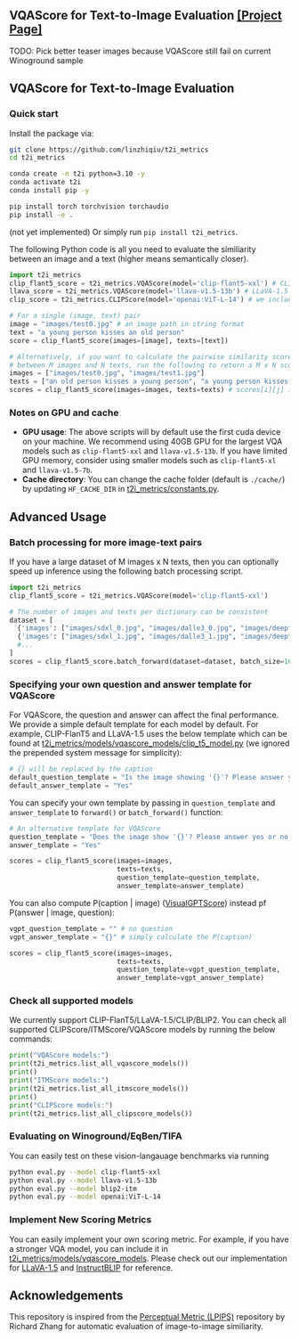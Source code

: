 
## **VQAScore for Text-to-Image Evaluation**  [[Project Page]](https://linzhiqiu.github.io/papers/vqascore/)

TODO:
Pick better teaser images because VQAScore still fail on current Winoground sample

## **VQAScore for Text-to-Image Evaluation**  
<!-- [Richard Zhang](https://richzhang.github.io/), [Phillip Isola](http://web.mit.edu/phillipi/), [Alexei A. Efros](http://www.eecs.berkeley.edu/~efros/), [Eli Shechtman](https://research.adobe.com/person/eli-shechtman/), [Oliver Wang](http://www.oliverwang.info/). In [CVPR](https://arxiv.org/abs/1801.03924), 2018.

<img src='https://richzhang.github.io/PerceptualSimilarity/index_files/fig1_v2.jpg' width=1200> -->

### Quick start

Install the package via:
```bash
git clone https://github.com/linzhiqiu/t2i_metrics
cd t2i_metrics

conda create -n t2i python=3.10 -y
conda activate t2i
conda install pip -y

pip install torch torchvision torchaudio
pip install -e .
```

(not yet implemented) Or simply run `pip install t2i_metrics`. 

The following Python code is all you need to evaluate the similiarity between an image and a text (higher means semantically closer). 

```python
import t2i_metrics
clip_flant5_score = t2i_metrics.VQAScore(model='clip-flant5-xxl') # CLIP-FlanT5 is the best scoring metric
llava_score = t2i_metrics.VQAScore(model='llava-v1.5-13b') # LLaVA-1.5 is the second best
clip_score = t2i_metrics.CLIPScore(model='openai:ViT-L-14') # we include clipscore for ablation

# For a single (image, text) pair
image = "images/test0.jpg" # an image path in string format
text = "a young person kisses an old person"
score = clip_flant5_score(images=[image], texts=[text])

# Alternatively, if you want to calculate the pairwise similarity scores 
# between M images and N texts, run the following to return a M x N score tensor.
images = ["images/test0.jpg", "images/test1.jpg"]
texts = ["an old person kisses a young person", "a young person kisses an old person"]
scores = clip_flant5_score(images=images, texts=texts) # scores[i][j] is the score between image i and text j
```

### Notes on GPU and cache
- **GPU usage**: The above scripts will by default use the first cuda device on your machine. We recommend using 40GB GPU for the largest VQA models such as `clip-flant5-xxl` and `llava-v1.5-13b`. If you have limited GPU memory, consider using smaller models such as `clip-flant5-xl` and `llava-v1.5-7b`.
- **Cache directory**: You can change the cache folder (default is `./cache/`) by updating `HF_CACHE_DIR` in [t2i_metrics/constants.py](t2i_metrics/constants.py).


## **Advanced Usage**  

### Batch processing for more image-text pairs
If you have a large dataset of M images x N texts, then you can optionally speed up inference using the following batch processing script. 
```python
import t2i_metrics
clip_flant5_score = t2i_metrics.VQAScore(model='clip-flant5-xxl')

# The number of images and texts per dictionary can be consistent
dataset = [
  {'images': ["images/sdxl_0.jpg", "images/dalle3_0.jpg", "images/deepfloyd_0.jpg", "images/imagen2_0.jpg"], 'texts': ["an old person kisses a young person"]},
  {'images': ["images/sdxl_1.jpg", "images/dalle3_1.jpg", "images/deepfloyd_1.jpg", "images/imagen2_1.jpg"], 'texts': ["a young person kissing an old person"]},
  #...
]
scores = clip_flant5_score.batch_forward(dataset=dataset, batch_size=16) # (n_sample, 4, 1) tensor
```

### Specifying your own question and answer template for VQAScore
For VQAScore, the question and answer can affect the final performance. We provide a simple default template for each model by default. For example, CLIP-FlanT5 and LLaVA-1.5 uses the below template which can be found at [t2i_metrics/models/vqascore_models/clip_t5_model.py](t2i_metrics/models/vqascore_models/clip_t5_model.py) (we ignored the prepended system message for simplicity):

```python
# {} will be replaced by the caption
default_question_template = "Is the image showing '{}'? Please answer yes or no."
default_answer_template = "Yes"
```

You can specify your own template by passing in `question_template` and `answer_template` to `forward()` or `batch_forward()` function:

```python
# An alternative template for VQAScore
question_template = "Does the image show '{}'? Please answer yes or no."
answer_template = "Yes"

scores = clip_flant5_score(images=images,
                           texts=texts,
                           question_template=question_template,
                           answer_template=answer_template)
```

You can also compute P(caption | image) ([VisualGPTScore](https://linzhiqiu.github.io/papers/visual_gpt_score)) instead pf P(answer | image, question):
```python
vgpt_question_template = "" # no question
vgpt_answer_template = "{}" # simply calculate the P(caption)

scores = clip_flant5_score(images=images,
                           texts=texts,
                           question_template=vgpt_question_template,
                           answer_template=vgpt_answer_template)
```

### Check all supported models
We currently support CLIP-FlanT5/LLaVA-1.5/CLIP/BLIP2. You can check all supported CLIPScore/ITMScore/VQAScore models by running the below commands:

```python
print("VQAScore models:")
print(t2i_metrics.list_all_vqascore_models())
print()
print("ITMScore models:")
print(t2i_metrics.list_all_itmscore_models())
print()
print("CLIPScore models:")
print(t2i_metrics.list_all_clipscore_models())
```

### Evaluating on Winoground/EqBen/TIFA

You can easily test on these vision-langauage benchmarks via running
```bash
python eval.py --model clip-flant5-xxl
python eval.py --model llava-v1.5-13b
python eval.py --model blip2-itm
python eval.py --model openai:ViT-L-14
```

### Implement New Scoring Metrics
You can easily implement your own scoring metric. For example, if you have a stronger VQA model, you can include it in [t2i_metrics/models/vqascore_models](t2i_metrics/models/vqascore_models/). Please check out our implementation for [LLaVA-1.5](t2i_metrics/models/vqascore_models/llava_model.py) and [InstructBLIP](t2i_metrics/models/vqascore_models/instructblip_model.py) for reference.

<!-- **Table of Contents**<br>
1. [Learned Perceptual Image Patch Similarity (LPIPS) metric](#1-learned-perceptual-image-patch-similarity-lpips-metric)<br>
   a. [Basic Usage](#a-basic-usage) If you just want to run the metric through command line, this is all you need.<br>
   b. ["Perceptual Loss" usage](#b-backpropping-through-the-metric)<br>
   c. [About the metric](#c-about-the-metric)<br>
2. [Berkeley-Adobe Perceptual Patch Similarity (BAPPS) dataset](#2-berkeley-adobe-perceptual-patch-similarity-bapps-dataset)<br>
   a. [Download](#a-downloading-the-dataset)<br>
   b. [Evaluation](#b-evaluating-a-perceptual-similarity-metric-on-a-dataset)<br>
   c. [About the dataset](#c-about-the-dataset)<br>
   d. [Train the metric using the dataset](#d-using-the-dataset-to-train-the-metric)<br> -->

<!-- ## (1) Learned Perceptual Image Patch Similarity (LPIPS) metric

Evaluate the distance between image patches. **Higher means further/more different. Lower means more similar.**

### (A) Basic Usage

#### (A.I) Line commands

Example scripts to take the distance between 2 specific images, all corresponding pairs of images in 2 directories, or all pairs of images within a directory:

```
python lpips_2imgs.py -p0 imgs/ex_ref.png -p1 imgs/ex_p0.png --use_gpu
python lpips_2dirs.py -d0 imgs/ex_dir0 -d1 imgs/ex_dir1 -o imgs/example_dists.txt --use_gpu
python lpips_1dir_allpairs.py -d imgs/ex_dir_pair -o imgs/example_dists_pair.txt --use_gpu
``` -->

<!-- #### (A.II) Python code

File [test_network.py](test_network.py) shows example usage. This snippet is all you really need.

```python
import lpips
loss_fn = lpips.LPIPS(net='alex')
d = loss_fn.forward(im0,im1)
```

Variables ```im0, im1``` is a PyTorch Tensor/Variable with shape ```Nx3xHxW``` (```N``` patches of size ```HxW```, RGB images scaled in `[-1,+1]`). This returns `d`, a length `N` Tensor/Variable.

Run `python test_network.py` to take the distance between example reference image [`ex_ref.png`](imgs/ex_ref.png) to distorted images [`ex_p0.png`](./imgs/ex_p0.png) and [`ex_p1.png`](imgs/ex_p1.png). Before running it - which do you think *should* be closer?

**Some Options** By default in `model.initialize`:
- By default, `net='alex'`. Network `alex` is fastest, performs the best (as a forward metric), and is the default. For backpropping, `net='vgg'` loss is closer to the traditional "perceptual loss".
- By default, `lpips=True`. This adds a linear calibration on top of intermediate features in the net. Set this to `lpips=False` to equally weight all the features.

### (B) Backpropping through the metric

File [`lpips_loss.py`](lpips_loss.py) shows how to iteratively optimize using the metric. Run `python lpips_loss.py` for a demo. The code can also be used to implement vanilla VGG loss, without our learned weights. -->

<!-- ### (C) About the metric

**Higher means further/more different. Lower means more similar.**

We found that deep network activations work surprisingly well as a perceptual similarity metric. This was true across network architectures (SqueezeNet [2.8 MB], AlexNet [9.1 MB], and VGG [58.9 MB] provided similar scores) and supervisory signals (unsupervised, self-supervised, and supervised all perform strongly). We slightly improved scores by linearly "calibrating" networks - adding a linear layer on top of off-the-shelf classification networks. We provide 3 variants, using linear layers on top of the SqueezeNet, AlexNet (default), and VGG networks.

If you use LPIPS in your publication, please specify which version you are using. The current version is 0.1. You can set `version='0.0'` for the initial release. -->

<!-- ## (2) Berkeley Adobe Perceptual Patch Similarity (BAPPS) dataset

### (A) Downloading the dataset

Run `bash ./scripts/download_dataset.sh` to download and unzip the dataset into directory `./dataset`. It takes [6.6 GB] total. Alternatively, run `bash ./scripts/download_dataset_valonly.sh` to only download the validation set [1.3 GB].
- 2AFC train [5.3 GB]
- 2AFC val [1.1 GB]
- JND val [0.2 GB]   -->

<!-- ### (B) Evaluating a perceptual similarity metric on a dataset

Script `test_dataset_model.py` evaluates a perceptual model on a subset of the dataset.

**Dataset flags**
- `--dataset_mode`: `2afc` or `jnd`, which type of perceptual judgment to evaluate
- `--datasets`: list the datasets to evaluate
    - if `--dataset_mode 2afc`: choices are [`train/traditional`, `train/cnn`, `val/traditional`, `val/cnn`, `val/superres`, `val/deblur`, `val/color`, `val/frameinterp`]
    - if `--dataset_mode jnd`: choices are [`val/traditional`, `val/cnn`]
    
**Perceptual similarity model flags**
- `--model`: perceptual similarity model to use
    - `lpips` for our LPIPS learned similarity model (linear network on top of internal activations of pretrained network)
    - `baseline` for a classification network (uncalibrated with all layers averaged)
    - `l2` for Euclidean distance
    - `ssim` for Structured Similarity Image Metric
- `--net`: [`squeeze`,`alex`,`vgg`] for the `net-lin` and `net` models; ignored for `l2` and `ssim` models
- `--colorspace`: choices are [`Lab`,`RGB`], used for the `l2` and `ssim` models; ignored for `net-lin` and `net` models

**Misc flags**
- `--batch_size`: evaluation batch size (will default to 1)
- `--use_gpu`: turn on this flag for GPU usage

An example usage is as follows: `python ./test_dataset_model.py --dataset_mode 2afc --datasets val/traditional val/cnn --model lpips --net alex --use_gpu --batch_size 50`. This would evaluate our model on the "traditional" and "cnn" validation datasets.

### (C) About the dataset

The dataset contains two types of perceptual judgements: **Two Alternative Forced Choice (2AFC)** and **Just Noticeable Differences (JND)**.

**(1) 2AFC** Evaluators were given a patch triplet (1 reference + 2 distorted). They were asked to select which of the distorted was "closer" to the reference.

Training sets contain 2 judgments/triplet.
- `train/traditional` [56.6k triplets]
- `train/cnn` [38.1k triplets]
- `train/mix` [56.6k triplets]

Validation sets contain 5 judgments/triplet.
- `val/traditional` [4.7k triplets]
- `val/cnn` [4.7k triplets]
- `val/superres` [10.9k triplets]
- `val/deblur` [9.4k triplets]
- `val/color` [4.7k triplets]
- `val/frameinterp` [1.9k triplets]

Each 2AFC subdirectory contains the following folders:
- `ref`: original reference patches
- `p0,p1`: two distorted patches
- `judge`: human judgments - 0 if all preferred p0, 1 if all humans preferred p1

**(2) JND** Evaluators were presented with two patches - a reference and a distorted - for a limited time. They were asked if the patches were the same (identically) or different. 

Each set contains 3 human evaluations/example.
- `val/traditional` [4.8k pairs]
- `val/cnn` [4.8k pairs]

Each JND subdirectory contains the following folders:
- `p0,p1`: two patches
- `same`: human judgments: 0 if all humans thought patches were different, 1 if all humans thought patches were same

### (D) Using the dataset to train the metric

See script `train_test_metric.sh` for an example of training and testing the metric. The script will train a model on the full training set for 10 epochs, and then test the learned metric on all of the validation sets. The numbers should roughly match the **Alex - lin** row in Table 5 in the [paper](https://arxiv.org/abs/1801.03924). The code supports training a linear layer on top of an existing representation. Training will add a subdirectory in the `checkpoints` directory.

You can also train "scratch" and "tune" versions by running `train_test_metric_scratch.sh` and `train_test_metric_tune.sh`, respectively. 

## Citation

If you find this repository useful for your research, please use the following.

```
@inproceedings{zhang2018perceptual,
  title={The Unreasonable Effectiveness of Deep Features as a Perceptual Metric},
  author={Zhang, Richard and Isola, Phillip and Efros, Alexei A and Shechtman, Eli and Wang, Oliver},
  booktitle={CVPR},
  year={2018}
}
```

## Acknowledgements

This repository borrows partially from the [pytorch-CycleGAN-and-pix2pix](https://github.com/junyanz/pytorch-CycleGAN-and-pix2pix) repository. The average precision (AP) code is borrowed from the [py-faster-rcnn](https://github.com/rbgirshick/py-faster-rcnn/blob/master/lib/datasets/voc_eval.py) repository. [Angjoo Kanazawa](https://github.com/akanazawa), [Connelly Barnes](http://www.connellybarnes.com/work/), [Gaurav Mittal](https://github.com/g1910), [wilhelmhb](https://github.com/wilhelmhb), [Filippo Mameli](https://github.com/mameli), [SuperShinyEyes](https://github.com/SuperShinyEyes), [Minyoung Huh](http://people.csail.mit.edu/minhuh/) helped to improve the codebase. -->

## Acknowledgements
This repository is inspired from the [Perceptual Metric (LPIPS)](https://github.com/richzhang/PerceptualSimilarity) repository by Richard Zhang for automatic evaluation of image-to-image similiarity.